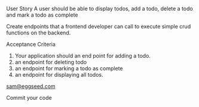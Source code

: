 User Story
A user should be able to display todos, add a todo, delete a todo and mark a todo as complete

Create endpoints that a frontend developer can call to execute simple crud functions on the backend.

Acceptance Criteria

1. Your application should an end point for adding a todo.
2. an endpoint for deleting todo
3. an endpoint for marking a todo as complete
4. an endpoint for displaying all todos. 

sam@eggseed.com

Commit your code
